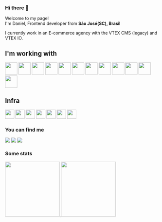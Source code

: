 ### Hi there 👋

<p>Welcome to my page! </br> I'm Daniel, Frontend developer from <b>São José(SC), Brasil</b></p>
<p> I currently work in an E-commerce agency with the VTEX CMS (legacy) and VTEX IO.</p>

## I'm working with
<div>
  <img src="https://cdn.jsdelivr.net/gh/devicons/devicon/icons/html5/html5-original.svg" width="40" height="40"/>
  <img src="https://cdn.jsdelivr.net/gh/devicons/devicon/icons/css3/css3-original.svg" width="40" height="40"/>
  <img src="https://cdn.jsdelivr.net/gh/devicons/devicon/icons/javascript/javascript-original.svg" width="40" height="40"/>
  <img src="https://cdn.jsdelivr.net/gh/devicons/devicon/icons/sass/sass-original.svg" width="40" height="40"/>
  <img src="https://cdn.jsdelivr.net/gh/devicons/devicon/icons/nodejs/nodejs-original.svg"width="40" height="40"/>
  <img src="https://cdn.jsdelivr.net/gh/devicons/devicon/icons/react/react-original.svg" width="40" height="40"/>
  <img src="https://cdn.jsdelivr.net/gh/devicons/devicon/icons/nextjs/nextjs-original.svg" width="40" height="40"/>
  <img src="https://cdn.jsdelivr.net/gh/devicons/devicon/icons/jquery/jquery-original.svg" width="40" height="40"/>        
  <img src="https://cdn.jsdelivr.net/gh/devicons/devicon/icons/gulp/gulp-plain.svg" width="40" height="40"/>
  <img src="https://cdn.jsdelivr.net/gh/devicons/devicon/icons/webpack/webpack-original.svg" width="40" height="40"/>
  <img src="https://cdn.jsdelivr.net/gh/devicons/devicon/icons/figma/figma-original.svg" width="40" height="40"/>
  <img src="https://cdn.jsdelivr.net/gh/devicons/devicon/icons/handlebars/handlebars-original.svg" width="40" height="40"/>
</div>

## Infra
<div>
  <img src="https://cdn.jsdelivr.net/gh/devicons/devicon/icons/windows8/windows8-original.svg" width="30" height="30"/>
  <img src="https://cdn.jsdelivr.net/gh/devicons/devicon/icons/linux/linux-original.svg" width="30" height="30"/>
  <img src="https://cdn.jsdelivr.net/gh/devicons/devicon/icons/bash/bash-original.svg" width="30" height="30"/>
  <img src="https://cdn.jsdelivr.net/gh/devicons/devicon/icons/git/git-original.svg" width="30" height="30"/>
  <img src="https://cdn.jsdelivr.net/gh/devicons/devicon/icons/bitbucket/bitbucket-original.svg" width="30" height="30"/>
  <img src="https://cdn.jsdelivr.net/gh/devicons/devicon/icons/github/github-original.svg" width="30" height="30"/>
  <img src="https://cdn.jsdelivr.net/gh/devicons/devicon/icons/npm/npm-original-wordmark.svg" width="30" height="30"/>
</div>


### You can find me

<div>
  <a href = "mailto:daniel@becher.com.br"><img src="https://img.shields.io/badge/Gmail-D14836?style=for-the-badge&logo=gmail&logoColor=white" target="_blank"></a>
  <a href="https://www.linkedin.com/in/danielbecher" target="_blank"><img src="https://img.shields.io/badge/-LinkedIn-%230077B5?style=for-the-badge&logo=linkedin&logoColor=white" target="_blank"></a>   
  <a href="https://instagram.com/daniel.becher" target="_blank"><img src="https://img.shields.io/badge/-Instagram-%23E4405F?style=for-the-badge&logo=instagram&logoColor=white" target="_blank"></a>
</div>

### Some stats
<div>
  <a href="https://github.com/danielbecher">
  <img height="180em" src="https://github-readme-stats.vercel.app/api/top-langs/?username=danielbecher&layout=compact&langs_count=7&theme=dracula"/>
  <img height="180em" src="https://github-readme-stats.vercel.app/api?username=danielbecher&show_icons=true&theme=dracula&include_all_commits=true&count_private=true"/>
</div>
